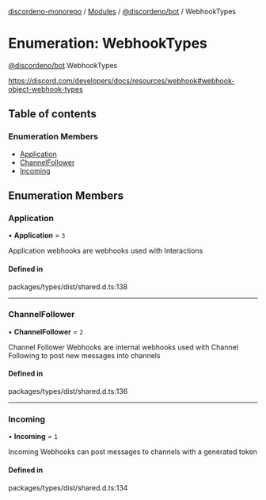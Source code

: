 [discordeno-monorepo](../README.md) / [Modules](../modules.md) / [@discordeno/bot](../modules/discordeno_bot.md) / WebhookTypes

# Enumeration: WebhookTypes

[@discordeno/bot](../modules/discordeno_bot.md).WebhookTypes

https://discord.com/developers/docs/resources/webhook#webhook-object-webhook-types

## Table of contents

### Enumeration Members

- [Application](discordeno_bot.WebhookTypes.md#application)
- [ChannelFollower](discordeno_bot.WebhookTypes.md#channelfollower)
- [Incoming](discordeno_bot.WebhookTypes.md#incoming)

## Enumeration Members

### Application

• **Application** = `3`

Application webhooks are webhooks used with Interactions

#### Defined in

packages/types/dist/shared.d.ts:138

---

### ChannelFollower

• **ChannelFollower** = `2`

Channel Follower Webhooks are internal webhooks used with Channel Following to post new messages into channels

#### Defined in

packages/types/dist/shared.d.ts:136

---

### Incoming

• **Incoming** = `1`

Incoming Webhooks can post messages to channels with a generated token

#### Defined in

packages/types/dist/shared.d.ts:134
